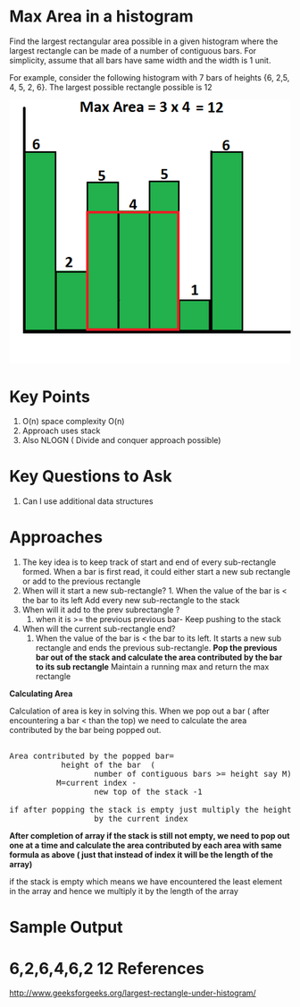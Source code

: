 Max Area in a histogram
===========================================================================
  Find the largest rectangular area possible in a given histogram where the
  largest rectangle can be made of a number of contiguous bars. For simplicity,
  assume that all bars have same width and the width is 1 unit.
  
  For example, consider the following histogram with 7 bars of heights {6, 2,5,
  4, 5, 2, 6}. The largest possible rectangle possible is 12
  
  ![histogram1.png](histogram1.png)
  
Key Points
====================

 1. O(n) space complexity O(n)
 2. Approach uses stack
 3. Also NLOGN ( Divide and conquer approach possible)
		 
				 

Key Questions to Ask
====================
1. Can I use additional data structures

Approaches
====================

1. The key idea is to keep track of start and end of every sub-rectangle formed. When a bar is first read, it could either start a new sub rectangle or add to the previous rectangle 
  1. When will it start a new sub-rectangle? 
    1. When the value of the bar is < the bar to its left Add every new sub-rectangle to the stack
  1. When will it add to the prev subrectangle ? 
      1. when it is >= the previous previous bar- Keep pushing to the stack 
  1. When will the current sub-rectangle end?
      1. When the value of the bar is < the bar to its left. It starts a new sub rectangle and ends the
	  previous sub-rectangle. <b>Pop the previous bar out of the stack and calculate the area contributed by the bar to its sub rectangle</b>
	  Maintain a running max and return the max rectangle
	  
	  
<b>Calculating Area</b>


Calculation of area is key in solving this.
 When we pop out a bar ( after encountering a bar < than the top) we need to
				  calculate the area contributed by the bar being popped out.
<pre>				  
Area contributed by the popped bar= 
           height of the bar  (
				  number of contiguous bars >= height say M) 
		  M=current index -
				  new top of the stack -1
				  
if after popping the stack is empty just multiply the height
				  by the current index
</pre>				  
<b>After completion of array if the stack is still not empty, we need to pop out one at a time and calculate the area contributed by each area with same formula as above ( just that instead of index it will be the length of the array)
</b>

 if the stack is empty which means we have encountered the least element in the array and hence we multiply it by the length of the array

Sample Output
=====================
6,2,6,4,6,2
12
References
====================
http://www.geeksforgeeks.org/largest-rectangle-under-histogram/
